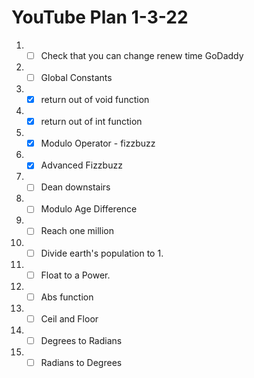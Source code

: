 # YouTube Plan 1-3-22

1. - [ ] Check that you can change renew time GoDaddy
2. - [ ] Global Constants
3. - [x] return out of void function
4. - [x] return out of int function
5. - [x] Modulo Operator - fizzbuzz
6. - [x] Advanced Fizzbuzz
7. - [ ] Dean downstairs
8. - [ ] Modulo Age Difference
9. - [ ] Reach one million
10. - [ ] Divide earth's population to 1. 
11. - [ ] Float to a Power.
12. - [ ] Abs function
13. - [ ] Ceil and Floor
14. - [ ] Degrees to Radians
15. - [ ] Radians to Degrees
